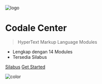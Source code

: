 ![logo](../../assets/icons/icon-html.svg ':size=100x100')

# **Codale Center**

> HyperText Markup Language Modules

- Lengkap dengan 14 Modules
- Tersedia Silabus

[Silabus](/html/silabus.md)  [Get Started](#pengenalan)

![color](#f2f2f2)